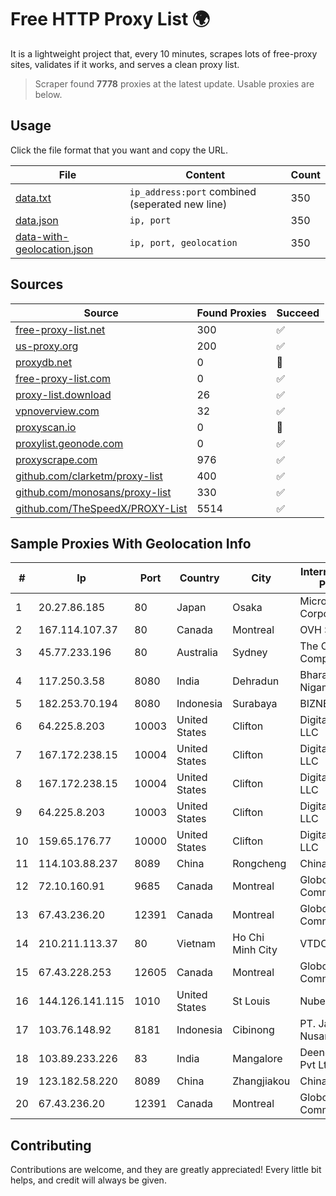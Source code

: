 
# Free HTTP Proxy List 🌍

It is a lightweight project that, every 10 minutes, scrapes lots of free-proxy sites, validates if it works, and serves a clean proxy list.


> Scraper found **7778** proxies at the latest update. Usable proxies are below.

## Usage

Click the file format that you want and copy the URL.


|File|Content|Count|
|----|-------|-----|
|[data.txt](https://raw.githubusercontent.com/themiralay/Proxy-List-World/master/data.txt)|`ip_address:port` combined (seperated new line)|350|
|[data.json](https://raw.githubusercontent.com/themiralay/Proxy-List-World/master/data.json)|`ip, port`|350|
|[data-with-geolocation.json](https://raw.githubusercontent.com/themiralay/Proxy-List-World/master/data-with-geolocation.json)|`ip, port, geolocation`|350|

## Sources

|Source|Found Proxies|Succeed|
|------|-------------|-------|
|[free-proxy-list.net](https://free-proxy-list.net)|300|✅|
|[us-proxy.org](https://www.us-proxy.org)|200|✅|
|[proxydb.net](http://proxydb.net)|0|🚫|
|[free-proxy-list.com](https://free-proxy-list.com/?page=&port=&type%5B%5D=http&type%5B%5D=https&up_time=0&search=Search)|0|✅|
|[proxy-list.download](https://www.proxy-list.download/HTTP)|26|✅|
|[vpnoverview.com](https://vpnoverview.com/privacy/anonymous-browsing/free-proxy-servers)|32|✅|
|[proxyscan.io](https://www.proxyscan.io)|0|🚫|
|[proxylist.geonode.com](https://proxylist.geonode.com/api/proxy-list?limit=300&page=1&sort_by=lastChecked&sort_type=desc&protocols=http,https)|0|✅|
|[proxyscrape.com](https://api.proxyscrape.com/v2/?request=displayproxies&protocol=http&timeout=10000&country=all&ssl=all&anonymity=all)|976|✅|
|[github.com/clarketm/proxy-list](https://raw.githubusercontent.com/clarketm/proxy-list/master/proxy-list-raw.txt)|400|✅|
|[github.com/monosans/proxy-list](https://raw.githubusercontent.com/monosans/proxy-list/main/proxies/http.txt)|330|✅|
|[github.com/TheSpeedX/PROXY-List](https://raw.githubusercontent.com/TheSpeedX/PROXY-List/master/http.txt)|5514|✅|


## Sample Proxies With Geolocation Info

|#|Ip|Port|Country|City|Internet Service Provider|
|-|--|----|-------|----|-------------------------|
|1|20.27.86.185|80|Japan|Osaka|Microsoft Corporation|
|2|167.114.107.37|80|Canada|Montreal|OVH SAS|
|3|45.77.233.196|80|Australia|Sydney|The Constant Company|
|4|117.250.3.58|8080|India|Dehradun|Bharat Sanchar Nigam Ltd|
|5|182.253.70.194|8080|Indonesia|Surabaya|BIZNET|
|6|64.225.8.203|10003|United States|Clifton|DigitalOcean, LLC|
|7|167.172.238.15|10004|United States|Clifton|DigitalOcean, LLC|
|8|167.172.238.15|10004|United States|Clifton|DigitalOcean, LLC|
|9|64.225.8.203|10003|United States|Clifton|DigitalOcean, LLC|
|10|159.65.176.77|10000|United States|Clifton|DigitalOcean, LLC|
|11|114.103.88.237|8089|China|Rongcheng|Chinanet|
|12|72.10.160.91|9685|Canada|Montreal|GloboTech Communications|
|13|67.43.236.20|12391|Canada|Montreal|GloboTech Communications|
|14|210.211.113.37|80|Vietnam|Ho Chi Minh City|VTDC|
|15|67.43.228.253|12605|Canada|Montreal|GloboTech Communications|
|16|144.126.141.115|1010|United States|St Louis|Nubes, LLC|
|17|103.76.148.92|8181|Indonesia|Cibinong|PT. Java Digital Nusantara|
|18|103.89.233.226|83|India|Mangalore|Deenet Services Pvt Ltd|
|19|123.182.58.220|8089|China|Zhangjiakou|China Telecom|
|20|67.43.236.20|12391|Canada|Montreal|GloboTech Communications|



## Contributing

Contributions are welcome, and they are greatly appreciated! Every
little bit helps, and credit will always be given.


